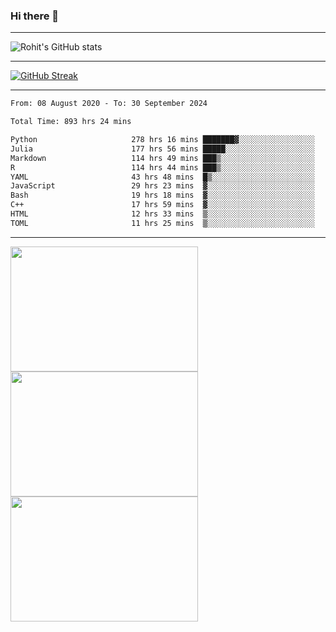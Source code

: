 ### Hi there 👋

<hr/>

![Rohit's GitHub stats](https://github-readme-stats.vercel.app/api?username=RohitRathore1&show_icons=true&theme=transparent)

<hr/>

[![GitHub Streak](http://github-readme-streak-stats.herokuapp.com?user=RohitRathore1&theme=dark&mode=weekly)](https://git.io/streak-stats)

<hr/>

<!--START_SECTION:waka-->

```txt
From: 08 August 2020 - To: 30 September 2024

Total Time: 893 hrs 24 mins

Python                     278 hrs 16 mins ███████▓░░░░░░░░░░░░░░░░░   31.15 %
Julia                      177 hrs 56 mins █████░░░░░░░░░░░░░░░░░░░░   19.92 %
Markdown                   114 hrs 49 mins ███▒░░░░░░░░░░░░░░░░░░░░░   12.85 %
R                          114 hrs 44 mins ███▒░░░░░░░░░░░░░░░░░░░░░   12.84 %
YAML                       43 hrs 48 mins  █▒░░░░░░░░░░░░░░░░░░░░░░░   04.90 %
JavaScript                 29 hrs 23 mins  ▓░░░░░░░░░░░░░░░░░░░░░░░░   03.29 %
Bash                       19 hrs 18 mins  ▓░░░░░░░░░░░░░░░░░░░░░░░░   02.16 %
C++                        17 hrs 59 mins  ▓░░░░░░░░░░░░░░░░░░░░░░░░   02.01 %
HTML                       12 hrs 33 mins  ▒░░░░░░░░░░░░░░░░░░░░░░░░   01.41 %
TOML                       11 hrs 25 mins  ▒░░░░░░░░░░░░░░░░░░░░░░░░   01.28 %
```

<!--END_SECTION:waka-->

<hr/>

<p>
  <img src="https://wakatime.com/share/@TeAmp0is0N/0205e68a-e5ed-48bf-b870-3c94c1fa77d3.svg" width="300" height="200">
  <img src="https://wakatime.com/share/@TeAmp0is0N/3935ee43-08a3-493e-8b95-60c1f9204b15.svg" width="300" height="200">
  <img src="https://wakatime.com/share/@TeAmp0is0N/8717aacc-7340-44e0-abb1-987dc9823fcd.svg" width="300" height="200">
</p>




